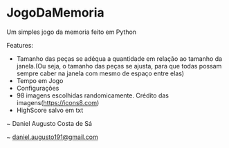 # JogoDaMemoria
Um simples jogo da memoria feito em Python

Features:
- Tamanho das peças se adéqua a quantidade em relação ao tamanho da janela.(Ou seja, o tamanho das peças se ajusta, para que todas possam sempre caber na janela com mesmo de espaço entre elas)
- Tempo em Jogo
- Configurações
- 98 imagens escolhidas randomicamente. Crédito das imagens(https://icons8.com)
- HighScore salvo em txt

~ Daniel Augusto Costa de Sá

~ daniel.augusto191@gmail.com
